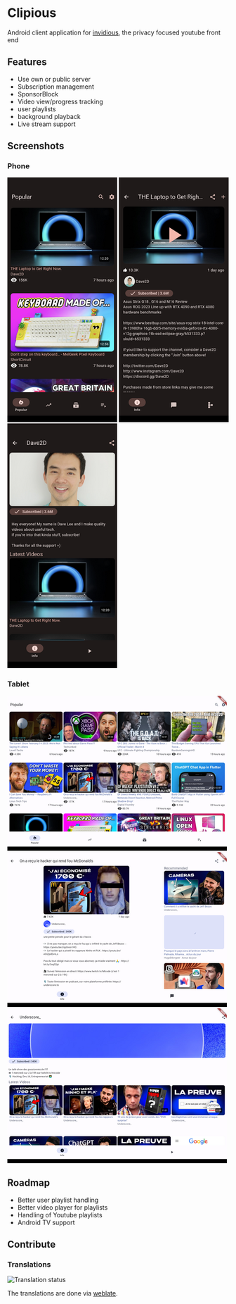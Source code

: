 # Clipious

Android client application for [invidious](https://invidious.io), the privacy focused youtube front end

## Features

- Use own or public  server
- Subscription management
- SponsorBlock
- Video view/progress tracking
- user playlists
- background playback
- Live stream support

## Screenshots
### Phone
[![Video list](./screenshots/video-list_small.png)](./screenshots/video-list.png)
[![Video details](./screenshots/video-details_small.png)](./screenshots/video-details.png)
[![Channel](./screenshots/channel_small.png)](./screenshots/channel.png)

### Tablet

[![Video list](./screenshots/video-list-tablet_small.png)](./screenshots/video-list-tablet.png)
[![Video details](./screenshots/video-detail-tablet_small.png)](./screenshots/video-detail-tablet.png)
[![Channel](./screenshots/channel-tablet_small.png)](./screenshots/channel-tablet.png)

## Roadmap

- Better user playlist handling
- Better video player for playlists
- Handling of Youtube playlists
- Android TV support


## Contribute

### Translations

![Translation status](https://hosted.weblate.org/widgets/clipious/-/app-translation/multi-auto.svg)

The translations are done via [weblate](https://hosted.weblate.org/projects/clipious/app-translation/).
